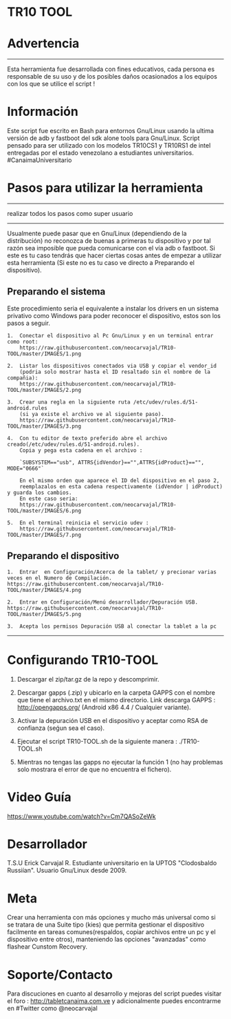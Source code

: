 # TR10 TOOL 

# Advertencia
_____________
Esta herramienta fue desarrollada con fines educativos, cada persona es responsable de su uso y de los posibles daños ocasionados a los equipos con los que se utilice el script !

# Información
Este script fue escrito en Bash para entornos Gnu/Linux usando la ultima versión de adb y fastboot del sdk alone tools para Gnu/Linux. Script pensado para ser utilizado con los modelos TR10CS1 y TR10RS1 de intel entregadas por el estado venezolano a estudiantes universitarios. #CanaimaUniversitario

# Pasos para utilizar la herramienta
- - - - - - - - - - - - - - - - - - - - - - - - -
realizar todos los pasos como super usuario
- - - - - - - - - - - - - - - - - - - - - - - - -
Usualmente puede pasar que en Gnu/Linux (dependiendo de la distribución) no reconozca de buenas a primeras tu dispositivo y por tal razón sea imposible que pueda comunicarse con el vía adb o fastboot. Si este es tu caso tendrás que hacer ciertas cosas antes de empezar a utilizar esta herramienta (Si este no es tu caso ve directo a Preparando el dispositivo).

## Preparando el sistema
Este procedimiento seria el equivalente a instalar los drivers en un sistema privativo como Windows para poder reconocer el dispositivo, estos son los pasos a seguir.

	1.  Conectar el dispositivo al Pc Gnu/Linux y en un terminal entrar como root:
		https://raw.githubusercontent.com/neocarvajal/TR10-TOOL/master/IMAGES/1.png

    2.  Listar los dispositivos conectados via USB y copiar el vendor_id 
  		(podria solo mostrar hasta el ID resaltado sin el nombre de la compañia):
		https://raw.githubusercontent.com/neocarvajal/TR10-TOOL/master/IMAGES/2.png

	3.  Crear una regla en la siguiente ruta /etc/udev/rules.d/51-android.rules
	    (si ya existe el archivo ve al siguiente paso).
		https://raw.githubusercontent.com/neocarvajal/TR10-TOOL/master/IMAGES/3.png

	4.  Con tu editor de texto preferido abre el archivo creado(/etc/udev/rules.d/51-android.rules).
		Copia y pega esta cadena en el archivo :
	
		`SUBSYSTEM=="usb", ATTRS{idVendor}=="",ATTRS{idProduct}=="", MODE="0666"`

  		En el mismo orden que aparece el ID del dispositivo en el paso 2, 
  		reemplazalos en esta cadena respectivamente (idVendor | idProduct) y guarda los cambios.
  		En este caso seria:
		https://raw.githubusercontent.com/neocarvajal/TR10-TOOL/master/IMAGES/6.png

	5.  En el terminal reinicia el servicio udev :
		https://raw.githubusercontent.com/neocarvajal/TR10-TOOL/master/IMAGES/7.png

## Preparando el dispositivo
	1.  Entrar  en Configuración/Acerca de la tablet/ y precionar varias veces en el Numero de Compilación.	
	https://raw.githubusercontent.com/neocarvajal/TR10-TOOL/master/IMAGES/4.png

	2.  Entrar en Configuración/Menú desarrollador/Depuración USB.	
	https://raw.githubusercontent.com/neocarvajal/TR10-TOOL/master/IMAGES/5.png

	3.  Acepta los permisos Depuración USB al conectar la tablet a la pc
-----------------------------------------------------------------------------------------------

# Configurando TR10-TOOL
1.  Descargar el zip/tar.gz de la repo y descomprimir.

2.  Descargar gapps (.zip) y ubicarlo en la carpeta GAPPS con el nombre que tiene el archivo.txt en el mismo directorio. Link descarga GAPPS : http://opengapps.org/ (Android x86 4.4 / Cualquier variante).

3.  Activar la depuración USB en el dispositivo y aceptar como RSA de confianza (seǵun sea el caso).

4.  Ejecutar el script TR10-TOOL.sh de la siguiente manera : ./TR10-TOOL.sh

5.  Mientras no tengas las gapps no ejecutar la función 1 (no hay problemas solo mostrara el error de que no encuentra el fichero).

# Video Guía
https://www.youtube.com/watch?v=Cm7QASoZeWk

# Desarrollador
T.S.U Erick Carvajal R. Estudiante universitario en la UPTOS "Clodosbaldo Russiían". Usuario Gnu/Linux desde 2009.

# Meta
Crear una herramienta con más opciones y mucho más universal como si se tratara de una Suite tipo (kies) que permita gestionar el dispositivo facilmente en tareas comunes(respaldos, copiar archivos entre un pc y el dispositivo entre otros), manteniendo las opciones "avanzadas" como flashear Cunstom Recovery.

# Soporte/Contacto
Para discuciones en cuanto al desarrollo y mejoras del script puedes visitar el foro : http://tabletcanaima.com.ve y adicionalmente puedes encontrarme en #Twitter como @neocarvajal

